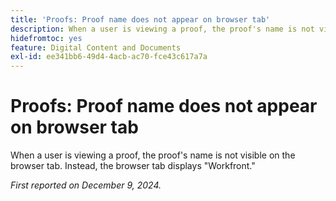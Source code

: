 ```yaml
---
title: 'Proofs: Proof name does not appear on browser tab'
description: When a user is viewing a proof, the proof's name is not visible on the browser tab. Instead, the browser tab displays Workfront.
hidefromtoc: yes
feature: Digital Content and Documents
exl-id: ee341bb6-49d4-4acb-ac70-fce43c617a7a
---
```

# Proofs: Proof name does not appear on browser tab

When a user is viewing a proof, the proof's name is not visible on the browser tab. Instead, the browser tab displays "Workfront."

_First reported on December 9, 2024._
